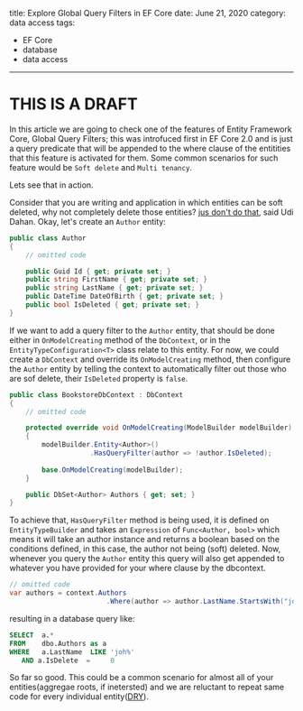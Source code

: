 title: Explore Global Query Filters in EF Core
date: June 21, 2020
category: data access
tags: 
  - EF Core
  - database
  - data access
---

# THIS IS A DRAFT


In this article we are going to check one of the features of Entity Framework Core, Global Query Filters; this was introfuced first in EF Core 2.0 and is just a query predicate that will be appended to the where clause of the entitities that this feature is activated for them. Some common scenarios for such feature would be `Soft delete` and `Multi tenancy`.


Lets see that in action.

<!-- more -->

Consider that you are writing and application in which entities can be soft deleted, why not completely delete those entities? [jus don't do that](http://udidahan.com/2009/09/01/dont-delete-just-dont/), said Udi Dahan. Okay, let's create an `Author` entity:

```cs
public class Author
{
    // omitted code

    public Guid Id { get; private set; }
    public string FirstName { get; private set; }
    public string LastName { get; private set; }
    public DateTime DateOfBirth { get; private set; }
    public bool IsDeleted { get; private set; }
}
```

If we want to add a query filter to the `Author` entity, that should be done either in `OnModelCreating` method of the `DbContext`, or in the `EntityTypeConfiguration<T>` class relate to this entity. For now, we could create a `DbContext` and override its `OnModelCreating` method, then configure the `Author` entity by telling the context to automatically filter out those who are sof delete, their `IsDeleted` property is `false`.

```cs
public class BookstoreDbContext : DbContext
{
    // omitted code 

    protected override void OnModelCreating(ModelBuilder modelBuilder)
    {
        modelBuilder.Entity<Author>()
                    .HasQueryFilter(author => !author.IsDeleted);
        
        base.OnModelCreating(modelBuilder);
    }

    public DbSet<Author> Authors { get; set; }
}
```

To achieve that, `HasQueryFilter` method is being used, it is defined on `EntityTypeBuilder` and takes  an `Expression` of `Func<Author, bool>` which means it will take an author instance and returns a boolean based on the conditions defined, in this case, the author not being (soft) deleted. Now, whenever you query the `Author` entity this query will also get appended to whatever you have provided for your where clause by the dbcontext.

```cs
// omitted code
var authors = context.Authors
                        .Where(author => author.LastName.StartsWith("joh"));
```
 resulting in a database query like:

 ```sql
SELECT  a.*
FROM    dbo.Authors as a
WHERE   a.LastName  LIKE 'joh%' 
    AND a.IsDelete  =     0
 ```

So far so good. This could be a common scenario for almost all of your entities(aggregae roots, if inetersted) and we are reluctant to repeat same code for every individual entity([DRY](https://en.wikipedia.org/wiki/Don%27t_repeat_yourself)).